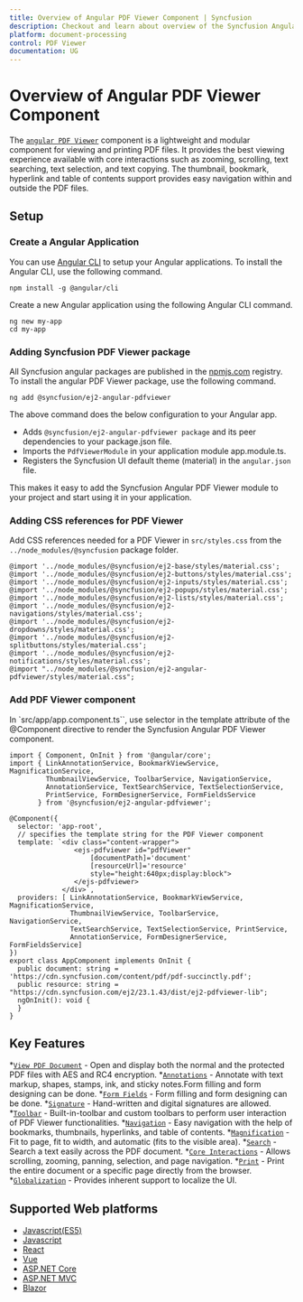 ```yaml
---
title: Overview of Angular PDF Viewer Component | Syncfusion
description: Checkout and learn about overview of the Syncfusion Angular PDF Viewer component and much more details.
platform: document-processing
control: PDF Viewer
documentation: UG
---
```


# Overview of Angular PDF Viewer Component

The [`angular PDF Viewer`](https://www.syncfusion.com/angular-components/angular-pdf-viewer) component is a lightweight and modular component for viewing and printing PDF files. It provides the best viewing experience available with core interactions such as zooming, scrolling, text searching, text selection, and text copying. The thumbnail, bookmark, hyperlink and table of contents support provides easy navigation within and outside the PDF files.


## Setup

### Create a Angular Application

You can use [Angular CLI](https://github.com/angular/angular-cli) to setup your Angular applications. To install the Angular CLI, use the following command.

```
npm install -g @angular/cli
```
Create a new Angular application using the following Angular CLI command.

```
ng new my-app
cd my-app
```
### Adding Syncfusion PDF Viewer package

All Syncfusion angular packages are published in the [npmjs.com](https://www.npmjs.com/~syncfusionorg) registry. To install the angular PDF Viewer package, use the following command.

```
ng add @syncfusion/ej2-angular-pdfviewer
```

The above command does the below configuration to your Angular app.

* Adds `@syncfusion/ej2-angular-pdfviewer package` and its peer dependencies to your package.json file.
* Imports the `PdfViewerModule` in your application module app.module.ts.
* Registers the Syncfusion UI default theme (material) in the `angular.json` file.

This makes it easy to add the Syncfusion Angular PDF Viewer module to your project and start using it in your application.

### Adding CSS references for PDF Viewer

Add CSS references needed for a PDF Viewer in `src/styles.css` from the `../node_modules/@syncfusion` package folder.

```
@import '../node_modules/@syncfusion/ej2-base/styles/material.css';
@import '../node_modules/@syncfusion/ej2-buttons/styles/material.css';
@import '../node_modules/@syncfusion/ej2-inputs/styles/material.css';
@import '../node_modules/@syncfusion/ej2-popups/styles/material.css';
@import '../node_modules/@syncfusion/ej2-lists/styles/material.css';
@import '../node_modules/@syncfusion/ej2-navigations/styles/material.css';
@import '../node_modules/@syncfusion/ej2-dropdowns/styles/material.css';
@import '../node_modules/@syncfusion/ej2-splitbuttons/styles/material.css';
@import '../node_modules/@syncfusion/ej2-notifications/styles/material.css';  
@import "../node_modules/@syncfusion/ej2-angular-pdfviewer/styles/material.css";
```
### Add PDF Viewer component

In `src/app/app.component.ts``, use <ejs-pdfviewer> selector in the template attribute of the @Component directive to render the Syncfusion Angular PDF Viewer component.

```
import { Component, OnInit } from '@angular/core';
import { LinkAnnotationService, BookmarkViewService, MagnificationService,
         ThumbnailViewService, ToolbarService, NavigationService,
         AnnotationService, TextSearchService, TextSelectionService,
         PrintService, FormDesignerService, FormFieldsService
       } from '@syncfusion/ej2-angular-pdfviewer';

@Component({
  selector: 'app-root',
  // specifies the template string for the PDF Viewer component
  template: `<div class="content-wrapper">
                <ejs-pdfviewer id="pdfViewer"
                    [documentPath]='document'
                    [resourceUrl]='resource' 
                    style="height:640px;display:block">
                </ejs-pdfviewer>
             </div>`,
  providers: [ LinkAnnotationService, BookmarkViewService, MagnificationService,
               ThumbnailViewService, ToolbarService, NavigationService,
               TextSearchService, TextSelectionService, PrintService,
               AnnotationService, FormDesignerService, FormFieldsService]
})
export class AppComponent implements OnInit {
  public document: string = 'https://cdn.syncfusion.com/content/pdf/pdf-succinctly.pdf';
  public resource: string = "https://cdn.syncfusion.com/ej2/23.1.43/dist/ej2-pdfviewer-lib";
  ngOnInit(): void {
  }
}
```

## Key Features 

*[`View PDF Document`](https://ej2.syncfusion.com/angular/documentation/pdfviewer/getting-started) - Open and display both the normal and the protected PDF files with AES and RC4 encryption.
*[`Annotations`](https://ej2.syncfusion.com/angular/documentation/pdfviewer/annotation/text-markup-annotation) - Annotate with text markup, shapes, stamps, ink, and sticky notes.Form filling and form designing can be done.
*[`Form Fields`](https://ej2.syncfusion.com/angular/documentation/pdfviewer/form-designer/create-fillable-pdf-forms/create-programmatically) - Form filling and form designing can be done.
*[`Signature`](https://ej2.syncfusion.com/angular/documentation/pdfviewer/handwritten-signature) - Hand-written and digital signatures are allowed.
*[`Toolbar`](https://ej2.syncfusion.com/angular/documentation/pdfviewer/toolbar) - Built-in-toolbar and custom toolbars to perform user interaction of PDF Viewer functionalities.
*[`Navigation`](https://ej2.syncfusion.com/angular/documentation/pdfviewer/navigation) - Easy navigation with the help of bookmarks, thumbnails, hyperlinks, and table of contents.
*[`Magnification`](https://ej2.syncfusion.com/angular/documentation/pdfviewer/magnification) - Fit to page, fit to width, and automatic (fits to the visible area).
*[`Search`](https://ej2.syncfusion.com/angular/documentation/pdfviewer/text-search) - Search a text easily across the PDF document.
*[`Core Interactions`](https://ej2.syncfusion.com/angular/documentation/pdfviewer/interaction-mode) - Allows scrolling, zooming, panning, selection, and page navigation.
*[`Print`](https://ej2.syncfusion.com/angular/documentation/pdfviewer/print) - Print the entire document or a specific page directly from the browser.
*[`Globalization`](https://ej2.syncfusion.com/angular/documentation/pdfviewer/globalization) - Provides inherent support to localize the UI.

## Supported Web platforms

* [Javascript(ES5)](https://ej2.syncfusion.com/javascript/documentation/pdfviewer/getting-started)
* [Javascript](https://ej2.syncfusion.com/documentation/pdfviewer/getting-started)
* [React](https://ej2.syncfusion.com/react/documentation/pdfviewer/getting-started)
* [Vue](https://ej2.syncfusion.com/vue/documentation/pdfviewer/getting-started)
* [ASP.NET Core](https://ej2.syncfusion.com/aspnetcore/documentation/pdfviewer/getting-started)
* [ASP.NET MVC](https://ej2.syncfusion.com/aspnetmvc/documentation/pdfviewer/getting-started)
* [Blazor](https://helpstaging.syncfusion.com/document-processing/pdf/pdf-viewer2/blazor/overview)